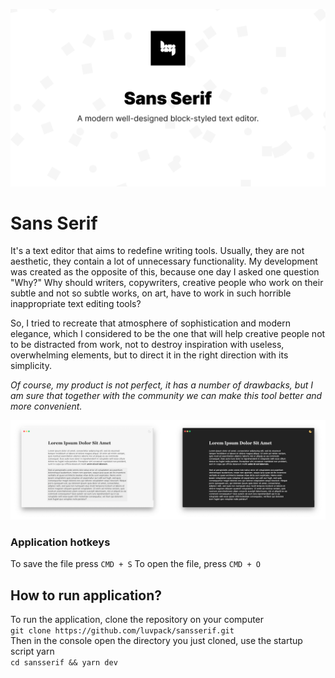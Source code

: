 ![](https://github.com/luvpack/sansserif/blob/dev/resources/preview.png)

# Sans Serif
It's a text editor that aims to redefine writing tools. Usually, they are not aesthetic, they contain a lot of unnecessary functionality. My development was created as the opposite of this, because one day I asked one question "Why?" Why should writers, copywriters, creative people who work on their subtle and not so subtle works, on art, have to work in such horrible inappropriate text editing tools?

So, I tried to recreate that atmosphere of sophistication and modern elegance, which I considered to be the one that will help creative people not to be distracted from work, not to destroy inspiration with useless, overwhelming elements, but to direct it in the right direction with its simplicity.

*Of course, my product is not perfect, it has a number of drawbacks, but I am sure that together with the community we can make this tool better and more convenient.*

![](https://github.com/luvpack/sansserif/blob/master/resources/screens.png)

### Application hotkeys
To save the file press `CMD + S` To open the file, press `CMD + O`

## How to run application?
To run the application, clone the repository on your computer \
`git clone https://github.com/luvpack/sansserif.git` \
Then in the console open the directory you just cloned, use the startup script yarn \
`cd sansserif && yarn dev`

